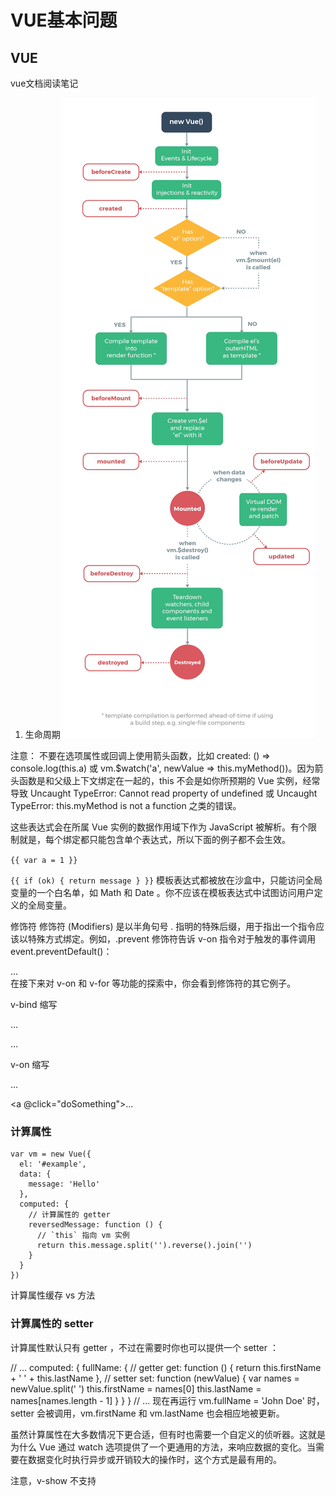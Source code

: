 # VUE基本问题


## VUE

vue文档阅读笔记

1. 生命周期
![](media/15212653803722.jpg)


注意： 不要在选项属性或回调上使用箭头函数，比如 created: () => console.log(this.a) 或 vm.$watch('a', newValue => this.myMethod())。因为箭头函数是和父级上下文绑定在一起的，this 不会是如你所预期的 Vue 实例，经常导致 Uncaught TypeError: Cannot read property of undefined 或 Uncaught TypeError: this.myMethod is not a function 之类的错误。


这些表达式会在所属 Vue 实例的数据作用域下作为 JavaScript 被解析。有个限制就是，每个绑定都只能包含单个表达式，所以下面的例子都不会生效。

<!-- 这是语句，不是表达式 -->
`{{ var a = 1 }}`

<!-- 流控制也不会生效，请使用三元表达式 -->
`{{ if (ok) { return message } }}`
模板表达式都被放在沙盒中，只能访问全局变量的一个白名单，如 Math 和 Date 。你不应该在模板表达式中试图访问用户定义的全局变量。

修饰符
修饰符 (Modifiers) 是以半角句号 . 指明的特殊后缀，用于指出一个指令应该以特殊方式绑定。例如，.prevent 修饰符告诉 v-on 指令对于触发的事件调用 event.preventDefault()：

<form v-on:submit.prevent="onSubmit">...</form>
在接下来对 v-on 和 v-for 等功能的探索中，你会看到修饰符的其它例子。

v-bind 缩写
<!-- 完整语法 -->
<a v-bind:href="url">...</a>

<!-- 缩写 -->
<a :href="url">...</a>

v-on 缩写
<!-- 完整语法 -->
<a v-on:click="doSomething">...</a>

<!-- 缩写 -->
<a @click="doSomething">...</a>

### 计算属性

```vue
var vm = new Vue({
  el: '#example',
  data: {
    message: 'Hello'
  },
  computed: {
    // 计算属性的 getter
    reversedMessage: function () {
      // `this` 指向 vm 实例
      return this.message.split('').reverse().join('')
    }
  }
})
```

计算属性缓存 vs 方法

### 计算属性的 setter

计算属性默认只有 getter ，不过在需要时你也可以提供一个 setter ：

// ...
computed: {
  fullName: {
    // getter
    get: function () {
      return this.firstName + ' ' + this.lastName
    },
    // setter
    set: function (newValue) {
      var names = newValue.split(' ')
      this.firstName = names[0]
      this.lastName = names[names.length - 1]
    }
  }
}
// ...
现在再运行 vm.fullName = 'John Doe' 时，setter 会被调用，vm.firstName 和 vm.lastName 也会相应地被更新。



虽然计算属性在大多数情况下更合适，但有时也需要一个自定义的侦听器。这就是为什么 Vue 通过 watch 选项提供了一个更通用的方法，来响应数据的变化。当需要在数据变化时执行异步或开销较大的操作时，这个方式是最有用的。

注意，v-show 不支持 <template> 元素，也不支持 v-else。

v-if vs v-show
v-if 是“真正”的条件渲染，因为它会确保在切换过程中条件块内的事件监听器和子组件适当地被销毁和重建。

v-if 也是惰性的：如果在初始渲染时条件为假，则什么也不做——直到条件第一次变为真时，才会开始渲染条件块。

相比之下，v-show 就简单得多——不管初始条件是什么，元素总是会被渲染，并且只是简单地基于 CSS 进行切换。

一般来说，v-if 有更高的切换开销，而 v-show 有更高的初始渲染开销。因此，如果需要非常频繁地切换，则使用 v-show 较好；如果在运行时条件很少改变，则使用 v-if 较好。

v-if 与 v-for 一起使用
当 v-if 与 v-for 一起使用时，v-for 具有比 v-if 更高的优先级。

建议尽可能在使用 v-for 时提供 key，除非遍历输出的 DOM 内容非常简单，或者是刻意依赖默认行为以获取性能上的提升。

因为它是 Vue 识别节点的一个通用机制，key 并不与 v-for 特别关联，key 还具有其他用途，我们将在后面的指南中看到其他用途。


变异方法
Vue 包含一组观察数组的变异方法，所以它们也将会触发视图更新。这些方法如下：

push()
pop()
shift()
unshift()
splice()
sort()
reverse()
你打开控制台，然后用前面例子的 items 数组调用变异方法：example1.items.push({ message: 'Baz' }) 。

### 变异数组？
替换数组
变异方法 (mutation method)，顾名思义，会改变被这些方法调用的原始数组。相比之下，也有非变异 (non-mutating method) 方法，例如：filter(), concat() 和 slice() 。这些不会改变原始数组，但总是返回一个新数组。当使用非变异方法时，可以用新数组替换旧数组：

example1.items = example1.items.filter(function (item) {
  return item.message.match(/Foo/)
})
你可能认为这将导致 Vue 丢弃现有 DOM 并重新渲染整个列表。幸运的是，事实并非如此。Vue 为了使得 DOM 元素得到最大范围的重用而实现了一些智能的、启发式的方法，所以用一个含有相同元素的数组去替换原来的数组是非常高效的操作。

### 注意事项

注意事项
由于 JavaScript 的限制，Vue 不能检测以下变动的数组：

当你利用索引直接设置一个项时，例如：vm.items[indexOfItem] = newValue
当你修改数组的长度时，例如：vm.items.length = newLength
为了解决第一类问题，以下两种方式都可以实现和 vm.items[indexOfItem] = newValue 相同的效果，同时也将触发状态更新：

// Vue.set
Vue.set(example1.items, indexOfItem, newValue)
// Array.prototype.splice
example1.items.splice(indexOfItem, 1, newValue)
为了解决第二类问题，你可以使用 splice：

example1.items.splice(newLength)


### 注意对对象的更改

对象更改检测注意事项
还是由于 JavaScript 的限制，Vue 不能检测对象属性的添加或删除：

var vm = new Vue({
  data: {
    a: 1
  }
})
// `vm.a` 现在是响应式的

vm.b = 2
// `vm.b` 不是响应式的
对于已经创建的实例，Vue 不能动态添加根级别的响应式属性。但是，可以使用 Vue.set(object, key, value) 方法向嵌套对象添加响应式属性。例如，对于：

var vm = new Vue({
  data: {
    userProfile: {
      name: 'Anika'
    }
  }
})
你可以添加一个新的 age 属性到嵌套的 userProfile 对象：

Vue.set(vm.userProfile, 'age', 27)
你还可以使用 vm.$set 实例方法，它只是全局 Vue.set 的别名：

vm.$set(vm.userProfile, 'age', 27)

有时你可能需要为已有对象赋予多个新属性，比如使用 Object.assign() 或 _.extend()。在这种情况下，你应该用两个对象的属性创建一个新的对象。所以，如果你想添加新的响应式属性，不要像这样：

Object.assign(vm.userProfile, {
  age: 27,
  favoriteColor: 'Vue Green'
})
你应该这样做：

vm.userProfile = Object.assign({}, vm.userProfile, {
  age: 27,
  favoriteColor: 'Vue Green'
})


注意这里的 is="todo-item" 属性。这种做法在使用 DOM 模板时是十分必要的，因为在 <ul> 元素内只有 <li> 元素会被看作有效内容。这样做实现的效果与 <todo-item> 相同，但是可以避开一些潜在的浏览器解析错误。查看 DOM 模板解析说明 来了解更多信息。


使用修饰符时，顺序很重要；相应的代码会以同样的顺序产生。因此，用 v-on:click.prevent.self 会阻止所有的点击，而 v-on:click.self.prevent 只会阻止对元素自身的点击。


不要把 .passive 和 .prevent 一起使用，因为 .prevent 将会被忽略，同时浏览器可能会向你展示一个警告。请记住，.passive 会告诉浏览器你不想阻止事件的默认行为。

为什么在 HTML 中监听事件?
你可能注意到这种事件监听的方式违背了关注点分离 (separation of concern) 这个长期以来的优良传统。但不必担心，因为所有的 Vue.js 事件处理方法和表达式都严格绑定在当前视图的 ViewModel 上，它不会导致任何维护上的困难。实际上，使用 v-on 有几个好处：

扫一眼 HTML 模板便能轻松定位在 JavaScript 代码里对应的方法。

因为你无须在 JavaScript 里手动绑定事件，你的 ViewModel 代码可以是非常纯粹的逻辑，和 DOM 完全解耦，更易于测试。

当一个 ViewModel 被销毁时，所有的事件处理器都会自动被删除。你无须担心如何自己清理它们。


### 模板解析注意事项

当使用 DOM 作为模板时 (例如，使用 el 选项来把 Vue 实例挂载到一个已有内容的元素上)，你会受到 HTML 本身的一些限制，因为 Vue 只有在浏览器解析、规范化模板之后才能获取其内容。尤其要注意，像 <ul>、<ol>、<table>、<select> 这样的元素里允许包含的元素有限制，而另一些像 <option> 这样的元素只能出现在某些特定元素的内部。

在自定义组件中使用这些受限制的元素时会导致一些问题，例如：
```
<table>
  <my-row>...</my-row>
</table>
```
自定义组件 <my-row> 会被当作无效的内容，因此会导致错误的渲染结果。变通的方案是使用特殊的 is 特性：
```
<table>
  <tr is="my-row"></tr>
</table>
```
应当注意，如果使用来自以下来源之一的字符串模板，则没有这些限制：
```
<script type="text/x-template">
JavaScript 内联模板字符串
.vue 组件
```

### 组件的data必须是函数

data 必须是函数
构造 Vue 实例时传入的各种选项大多数都可以在组件里使用。只有一个例外：data 必须是函数。实际上，如果你这么做：

### 通信
在 Vue 中，父子组件的关系可以总结为 prop 向下传递，事件向上传递。父组件通过 prop 给子组件下发数据，子组件通过事件给父组件发送消息。看看它们是怎么工作的。

![](media/15212654031739.jpg)


组件实例的作用域是孤立的。这意味着不能 (也不应该) 在子组件的模板内直接引用父组件的数据。父组件的数据需要通过 prop 才能下发到子组件中。

子组件要显式地用 props 选项声明它预期的数据：
```
Vue.component('child', {
  // 声明 props
  props: ['message'],
  // 就像 data 一样，prop 也可以在模板中使用
  // 同样也可以在 vm 实例中通过 this.message 来使用
  template: '<span>{{ message }}</span>'
})
```
然后我们可以这样向它传入一个普通字符串：
```
<child message="hello!"></child>
```
### v-model的几个属性

.lazy
.number
.trim

### 自定义事件：实现子组件向父组件通信

父组件可以在使用子组件的地方直接使用v-on来监听子组件触发的事件。
详细步骤
1. 在父组件作用域中，定义v-on

```js
<div id="counter-event-example">
  <p>{{ total }}</p>
  <button-counter v-on:increment="incrementTotal"></button-counter>
  <button-counter v-on:increment="incrementTotal"></button-counter>
</div>
```

2. 在子组件的作用域中，定义事件，并在某个方法中触发事件，这样就完全解耦了

```js
Vue.component('button-counter', {
  template: '<button v-on:click="incrementCounter">{{ counter }}</button>',
  data: function () {
    return {
      counter: 0
    }
  },
  methods: {
    incrementCounter: function () {
      this.counter += 1
      this.$emit('increment')
    }
  },
})

new Vue({
  el: '#counter-event-example',
  data: {
    total: 0
  },
  methods: {
    incrementTotal: function () {
      this.total += 1
    }
  }
})
```
### v-model详解

### 非父子组件的通信
设置一个空的Vue实例作为事件总线

### 编写可复用的组件

在编写组件时，最好考虑好以后是否要进行复用。一次性组件间有紧密的耦合没关系，但是可复用组件应当定义一个清晰的公开接口，同时也不要对其使用的外层数据作出任何假设。

Vue 组件的 API 来自三部分——prop、事件和插槽：

Prop 允许外部环境传递数据给组件；

事件允许从组件内触发外部环境的副作用；

插槽允许外部环境将额外的内容组合在组件中。

使用 v-bind 和 v-on 的简写语法，模板的意图会更清楚且简洁：

### 异步组件

### v-once的使用方式

### 动画
![](media/15212654154433.jpg)


### vue状态管理

使用store模式，将状态集中管理。

### 深入响应式原理

Vue 最独特的特性之一，是其非侵入性的响应式系统。数据模型仅仅是普通的 JavaScript 对象。而当你修改它们时，视图会进行更新。这使得状态管理非常简单直接，不过理解其工作原理同样重要，这样你可以回避一些常见的问题。在这个章节，我们将进入一些 Vue 响应式系统的底层的细节。

如何追踪变化？

当你把一个普通的 JavaScript 对象传给 Vue 实例的 data 选项，Vue 将遍历此对象所有的属性，并使用 Object.defineProperty 把这些属性全部转为 getter/setter。Object.defineProperty 是 ES5 中一个无法 shim 的特性，这也就是为什么 Vue 不支持 IE8 以及更低版本浏览器的原因。

用户看不到 getter/setter，但是在内部它们让 Vue 追踪依赖，在属性被访问和修改时通知变化。这里需要注意的问题是浏览器控制台在打印数据对象时 getter/setter 的格式化并不同，所以你可能需要安装 vue-devtools 来获取更加友好的检查接口。

每个组件实例都有相应的 watcher 实例对象，它会在组件渲染的过程中把属性记录为依赖，之后当依赖项的 setter 被调用时，会通知 watcher 重新计算，从而致使它关联的组件得以更新。
![](media/15212656442806.jpg)



所谓依赖收集是不是就是：每个组件都有对应的watcher对象，它会在组件的渲染过程中把属性记录为依赖，之后当依赖项的setter被调用时，会通知watcher重新计算，从而导致他关联的组件更新

可能你还没有注意到，Vue 异步执行 DOM 更新。只要观察到数据变化，Vue 将开启一个队列，并缓冲在同一事件循环中发生的所有数据改变。如果同一个 watcher 被多次触发，只会被推入到队列中一次。这种在缓冲时去除重复数据对于避免不必要的计算和 DOM 操作上非常重要。然后，在下一个的事件循环“tick”中，Vue 刷新队列并执行实际 (已去重的) 工作。Vue 在内部尝试对异步队列使用原生的 Promise.then 和 MessageChannel，如果执行环境不支持，会采用 setTimeout(fn, 0) 代替。

例如，当你设置 vm.someData = 'new value' ，该组件不会立即重新渲染。当刷新队列时，组件会在事件循环队列清空时的下一个“tick”更新。多数情况我们不需要关心这个过程，但是如果你想在 DOM 状态更新后做点什么，这就可能会有些棘手。虽然 Vue.js 通常鼓励开发人员沿着“数据驱动”的方式思考，避免直接接触 DOM，但是有时我们确实要这么做。为了在数据变化之后等待 Vue 完成更新 DOM ，可以在数据变化之后立即使用 Vue.nextTick(callback) 。这样回调函数在 DOM 更新完成后就会调用。例如：

### 和react
React 和 Vue 有许多相似之处，它们都有：

使用 Virtual DOM
提供了响应式 (Reactive) 和组件化 (Composable) 的视图组件。
将注意力集中保持在核心库，而将其他功能如路由和全局状态管理交给相关的库。
由于有着众多的相似处，我们会用更多的时间在这一块进行比较。这里我们不只保证技术内容的准确性，同时也兼顾了平衡的考量。我们需要承认 React 比 Vue 更好的地方，比如更丰富的生态系统。

React 社区为我们准确进行平衡的考量提供了非常积极的帮助，特别感谢来自 React 团队的 Dan Abramov 。他非常慷慨的花费时间来贡献专业知识来帮助我们完善这篇文档。

优化
在 React 应用中，当某个组件的状态发生变化时，它会以该组件为根，重新渲染整个组件子树。

如要避免不必要的子组件的重渲染，你需要在所有可能的地方使用 PureComponent，或是手动实现 shouldComponentUpdate 方法。同时你可能会需要使用不可变的数据结构来使得你的组件更容易被优化。

然而，使用 PureComponent 和 shouldComponentUpdate 时，需要保证该组件的整个子树的渲染输出都是由该组件的 props 所决定的。如果不符合这个情况，那么此类优化就会导致难以察觉的渲染结果不一致。这使得 React 中的组件优化伴随着相当的心智负担。

在 Vue 应用中，组件的依赖是在渲染过程中自动追踪的，所以系统能精确知晓哪个组件确实需要被重渲染。你可以理解为每一个组件都已经自动获得了 shouldComponentUpdate，并且没有上述的子树问题限制。

Vue 的这个特点使得开发者不再需要考虑此类优化，从而能够更好地专注于应用本身。

### vuex框架原理及源码分析

集中与MVC中的Model层，所有的数据必须通过`action-mutation-state change`的流程来进行，
主要讲这几个问题
先将问题抛出来，使学习和研究更有针对性：

使用Vuex只需执行 Vue.use(Vuex)，并在Vue的配置中传入一个store对象的示例，store是如何实现注入的？
state内部是如何实现支持模块配置和模块嵌套的？
在执行dispatch触发action（commit同理）的时候，只需传入（type, payload），action执行函数中第一个参数store从哪里获取的？
如何区分state是外部直接修改，还是通过mutation方法修改的？
调试时的“时空穿梭”功能是如何实现的？


### vue-angular的区别

### 说说你对angular脏检查理解？

在angular中你无法判断你的数据是否做了更改，所以它设置了一些条件，当你触发这些条件之后,它就执行一个检测来遍历所有的数据，对比你更改的地方，然后执行变化。
这个检查很不科学。而且效率不高，有很多多余的地方，所以官方称为 脏检查。

### vuejs与angularjs以及react的区别？



#### 2.与React的区别

> 相同点：

React 和 Vue 有许多相似之处，它们都有：

- 使用 Virtual DOM
- 数据驱动
- 提供了响应式 (Reactive) 和组件化 (Composable) 的视图组件。
- 将注意力集中保持在核心库，而将其他功能如路由和全局状态管理交给相关的库。

> 不同点：

React依赖Virtual DOM,而Vue.js使用的是DOM模板。React采用的Virtual DOM会对渲染出来的结果做脏检查。

Vue.js在模板中提供了指令，过滤器等，可以非常方便，快捷地操作DOM。

#### 1.与AngularJS的区别

> 相同点：

都支持指令：内置指令和自定义指令。

都支持过滤器：内置过滤器和自定义过滤器。

都支持双向数据绑定。

都不支持低端浏览器。

> 不同点：

1.AngularJS的学习成本高，比如增加了Dependency Injection特性，而Vue.js本身提供的API都比较简单、直观。

2.在性能上，AngularJS依赖对数据做脏检查，所以Watcher越多越慢。

Vue.js使用基于依赖追踪的观察并且使用异步队列更新。所有的数据都是独立触发的。

对于庞大的应用来说，这个优化差异还是比较明显的。



2.2.1版本

https://cnodejs.org/topic/58d680c903d476b42d34c72b

原理：`vm.$router` 引用当前组件对应的 `router` 对象，该对象在初始化时（在 vm 创建过程中执行初始化），会启动对页面地址变更的监听，从而在变更时更新 vm 的数据（`$route`），进而触发视图的更新。

深入:如何实现对地址变更的监听？
```js
window.addEventListener('hashchange', () => {
  // this.transitionTo(...)
})
```
而 Vue 组件在创建时，又怎么会去调用 router.init() 呢？

这是由于 `vue-router` 将自身作为一个插件安装到了 Vue，通过 `Vue.mixin()` 注册了一个 `beforeCreate()` 钩子函数，从而在之后所有的 Vue 组件创建时都会调用该钩子函数，给了检查是否有 `router` 参数，从而进行初始化的机会。进而通过层层调用执行了监听 `hashchange` 事件的动作。


整理一下：

- new Vue()
- 执行 vue-router 注入的 beforeCreate 钩子函数
- 执行 router.init(vm)
- 执行 history.setupListeners()，注册事件监听

**地址变更如何通知到 vm？**
这个过程比较简单，hashchange 时，执行 **history.transitionTo(...)**，在这个过程中，会进行地址匹配，得到一个对应当前地址的 route，然后将其设置到对应的 vm._route 上。

只是进行了赋值，为什么 vm 就可以感知到路由的改变了呢？

答案在 vue-router 注入 Vue 的 beforeCreate 钩子函数中（源码）：

**Vue.util.defineReactive(this, '_route', this._router.history.current)**
采用与 Vue 本身数据相同的“数据劫持”方式，这样对 vm._route 的赋值会被 Vue 拦截到，并且触发 Vue 组件的更新渲染流程。

### 小结
其实 vue-router 从 <router-view> 的实现来看，就是一个具有特定功能的 Vue 组件而已，不过要配合根组件的 router 发挥作用。但整体还是很“响应式”的，也是蛮“Vue风格”的。

vue-router 以插件方式“侵入”Vue，从而支持一个额外的 router 属性，以提供监听并改变组件路由数据的能力。这样每次路由发生改变后，可以同步到数据，进而“响应式”地触发组件的更新。

<router-view> 作为根组件下的子组件，从根组件那里可以获取到当前的路由对象，进而根据路由对象的组件配置，取出组件并用其替换当前位置的内容。这样，也就完成整个路由变更到视图变更的过程。

```js
hashchange
-->
match route
-->
set vm._route
-->
<router-view> render()
-->
render matched component
```

实现过程中的技术点包括：

- Vue 插件机制
- 响应式数据机制
- Vue 渲染机制
- 地址变更监听

### 为什么vue要有computed，它是怎么实现的？

- 这里不使用 computed 属性，而是在 methods 中定义一个相同的函数。对于最终结果，这两种方式确实恰好相同。然而，细微的差异之处在于，computed 属性会基于它所依赖的数据进行缓存。每个 computed 属性，只有在它所依赖的数据发生变化时，才会重新取值(re-evaluate)。这就意味着，只要 message 没有发生变化，多次访问 computed 属性 reversedMessage，将会立刻返回之前计算过的结果，而不必每次都重新执行函数。

- 简单来说，computed会直接缓存，除非它依赖的值发生了变化。
为什么我们需要将依赖数据缓存起来？假设一种场景，我们有一个高性能开销(expensive)的 computed 属性 A，在 computed 属性的 getter 函数内部，需要遍历循环一个巨大数组，并进行大量计算。然后还有其他 computed 属性直接或间接依赖于 A。如果没有缓存，我们将不可避免地多次执行 A 的 getter 函数，这远多余实际需要执行的次数！然而在某些场景下，你可能不希望有缓存，请使用 method 方法替代。

- 如果使用watch，则每次变化都会重新计算

- 语义化，代码更加清晰。

#### computed 属性和 watch 属性
Vue 其实还提供了一种更加通用的方式，来观察和响应 Vue 实例上的数据变化：watch 属性。watch 属性是很吸引人的使用方式，然而，当你有一些数据需要随着另外一些数据变化时，过度滥用 watch 属性会造成一些问题 - 尤其是那些具有 AngularJS 开发背景的开发人员。因此，更推荐的方式是，使用 computed 属性，而不是命令式(imperative)的 watch 回调函数。思考下面这个示例：


fullname 需要watch first和last
但是只需要 computed一次

#### 底层实现原理

在watcher存在的情况下，首先判断watcher.dirty属性，这个属性主要是用于判断这个computed属性是否需要重新求值，因为在上一轮的依赖收集的过程当中，观察者已经将这个watcher添加到依赖数组当中了，如果观察者发生了变化，就会dep.notify()，通知所有的watcher，而对于computed的watcher接收到变化的请求后，会将watcher.dirty = true即表明观察者发生了变化，当再次调用computed属性的getter函数的时候便会重新计算，否则还是使用之前缓存的值。

### vue的directive有什么用，为什么需要它，react需要吗？

自定义vue指令：

```
// 注册一个名为 `v-focus` 的全局自定义指令
Vue.directive('focus', {
  // 当绑定的元素插入到 DOM 时调用此函数……
  inserted: function (el) {
    // 元素调用 focus 获取焦点
    el.focus()
  }
})
```

### react需要directive属性吗


